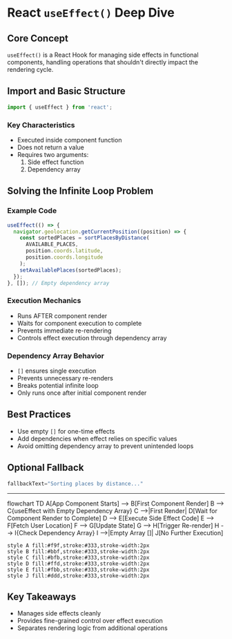 # React `useEffect()` Deep Dive

## Core Concept
`useEffect()` is a React Hook for managing side effects in functional components, handling operations that shouldn't directly impact the rendering cycle.

## Import and Basic Structure
```jsx
import { useEffect } from 'react';
```

### Key Characteristics
- Executed inside component function
- Does not return a value
- Requires two arguments:
  1. Side effect function
  2. Dependency array

## Solving the Infinite Loop Problem

### Example Code
```jsx
useEffect(() => {
  navigator.geolocation.getCurrentPosition((position) => {
    const sortedPlaces = sortPlacesByDistance(
      AVAILABLE_PLACES,
      position.coords.latitude,
      position.coords.longitude
    );
    setAvailablePlaces(sortedPlaces);
  });
}, []); // Empty dependency array
```

### Execution Mechanics
- Runs AFTER component render
- Waits for component execution to complete
- Prevents immediate re-rendering
- Controls effect execution through dependency array

### Dependency Array Behavior
- `[]` ensures single execution
- Prevents unnecessary re-renders
- Breaks potential infinite loop
- Only runs once after initial component render

## Best Practices
- Use empty `[]` for one-time effects
- Add dependencies when effect relies on specific values
- Avoid omitting dependency array to prevent unintended loops

## Optional Fallback
```jsx
fallbackText="Sorting places by distance..."
```

---

flowchart TD
    A[App Component Starts] --> B[First Component Render]
    B --> C{useEffect with Empty Dependency Array}
    C -->|First Render| D[Wait for Component Render to Complete]
    D --> E[Execute Side Effect Code]
    E --> F[Fetch User Location]
    F --> G[Update State]
    G --> H[Trigger Re-render]
    H --> I{Check Dependency Array}
    I -->|Empty Array []| J[No Further Execution]
    
    style A fill:#f9f,stroke:#333,stroke-width:2px
    style B fill:#bbf,stroke:#333,stroke-width:2px
    style C fill:#bfb,stroke:#333,stroke-width:2px
    style D fill:#ffd,stroke:#333,stroke-width:2px
    style E fill:#fbb,stroke:#333,stroke-width:2px
    style J fill:#ddd,stroke:#333,stroke-width:2px


## Key Takeaways
- Manages side effects cleanly
- Provides fine-grained control over effect execution
- Separates rendering logic from additional operations